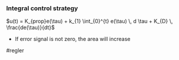 ### Integral control strategy
$u(t) = K_{prop}e(\tau) + k_{1} \int_{0}^{t} e(\tau) \, d \tau + K_{D} \, \frac{de(\tau)}{dt}$
- If error signal is not zero, the area will increase

#regler 